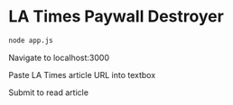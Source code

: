 # LA Times Paywall Destroyer


```bash
node app.js
``` 

Navigate to localhost:3000

Paste LA Times article URL into textbox

Submit to read article

